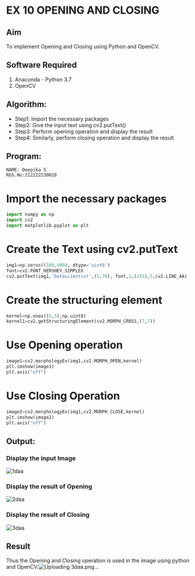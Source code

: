 # EX 10 OPENING AND CLOSING
## Aim
To implement Opening and Closing using Python and OpenCV.
## Software Required
1. Anaconda - Python 3.7
2. OpenCV
## Algorithm:
- Step1: Import the necessary packages
- Step2: Give the input text using cv2.putText()
- Step3: Perform opening operation and display the result
- Step4: Similarly, perform closing operation and display the result
## Program:
```
NAME: Deepika S
REG.No:212222230028
``` 
# Import the necessary packages
```python
import numpy as np
import cv2
import matplotlib.pyplot as plt
```
# Create the Text using cv2.putText
```python
img1=np.zeros((100,400), dtype='uint8')
font=cv2.FONT_HERSHEY_SIMPLEX
cv2.putText(img1,'Datascientist',(5,70), font,2,(255),5,cv2.LINE_AA)
```
# Create the structuring element
```python
kernel=np.ones((5,5),np.uint8)
kernel1=cv2.getStructuringElement(cv2.MORPH_CROSS,(7,7))
```
# Use Opening operation
```python
image1=cv2.morphologyEx(img1,cv2.MORPH_OPEN,kernel)
plt.imshow(image1)
plt.axis("off")
```
# Use Closing Operation
```python
image2=cv2.morphologyEx(img1,cv2.MORPH_CLOSE,kernel)
plt.imshow(image2)
plt.axis("off")
```
## Output:
### Display the input Image
![1daa](https://github.com/deepikasrinivasans/OPENING--AND-CLOSING/assets/119393935/b4990b49-f6c8-402f-8d9e-5beeb1f11e01)
### Display the result of Opening
![2daa](https://github.com/deepikasrinivasans/OPENING--AND-CLOSING/assets/119393935/b42639d0-7cc0-44cf-a300-2cd69ca337ef)
### Display the result of Closing
![3daa](https://github.com/deepikasrinivasans/OPENING--AND-CLOSING/assets/119393935/c96dd44c-b85a-4253-8607-7555fbb21c25)
## Result
Thus the Opening and Closing operation is used in the image using python and OpenCV.![Uploading 3daa.png…]()
